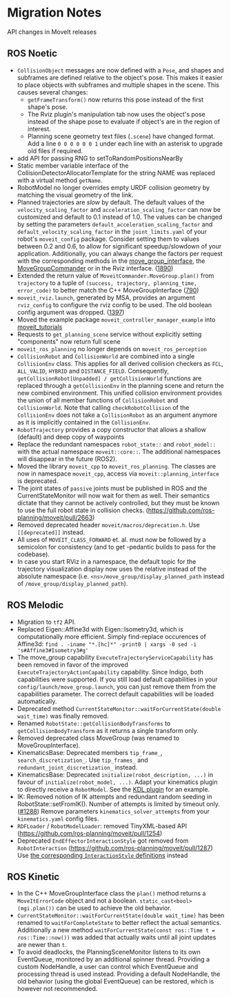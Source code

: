 # Migration Notes

API changes in MoveIt releases

## ROS Noetic

- `CollisionObject` messages are now defined with a `Pose`, and shapes and subframes are defined relative to the object's pose. This makes it easier to place objects with subframes and multiple shapes in the scene. This causes several changes:
    - `getFrameTransform()` now returns this pose instead of the first shape's pose.
    - The Rviz plugin's manipulation tab now uses the object's pose instead of the shape pose to evaluate if object's are in the region of interest.
    - Planning scene geometry text files (`.scene`) have changed format. Add a line `0 0 0 0 0 0 1` under each line with an asterisk to upgrade old files if required.
- add API for passing RNG to setToRandomPositionsNearBy
- Static member variable interface of the CollisionDetectorAllocatorTemplate for the string NAME was replaced with a virtual method `getName`.
- RobotModel no longer overrides empty URDF collision geometry by matching the visual geometry of the link.
- Planned trajectories are *slow* by default.
  The default values of the `velocity_scaling_factor` and `acceleration_scaling_factor` can now be customized and default to 0.1 instead of 1.0.
  The values can be changed by setting the parameters `default_acceleration_scaling_factor` and `default_velocity_scaling_factor` in the `joint_limits.yaml` of your robot's `moveit_config` package.
  Consider setting them to values between 0.2 and 0.6, to allow for significant speedup/slowdown of your application.
  Additionally, you can always change the factors per request with the corresponding methods in the [move_group_interface](http://docs.ros.org/melodic/api/moveit_ros_planning_interface/html/classmoveit_1_1planning__interface_1_1MoveGroupInterface.html#a3e2bd2edccca8aa49a6bec9d039d5bf3), the [MoveGroupCommander](http://docs.ros.org/melodic/api/moveit_commander/html/classmoveit__commander_1_1move__group_1_1MoveGroupCommander.html#a7706effa66a0847496de477cf219a562) or in the Rviz interface. ([1890](https://github.com/ros-planning/moveit/pull/1890))
- Extended the return value of `MoveitCommander.MoveGroup.plan()` from `trajectory` to a tuple of `(success, trajectory, planning_time, error_code)` to better match the C++ MoveGroupInterface ([790](https://github.com/ros-planning/moveit/pull/790/))
- `moveit_rviz.launch`, generated by MSA, provides an argument `rviz_config` to configure the rviz config to be used. The old boolean config argument was dropped. ([1397](https://github.com/ros-planning/moveit/pull/1397))
- Moved the example package `moveit_controller_manager_example` into [moveit_tutorials](https://github.com/ros-planning/moveit_tutorials)
- Requests to `get_planning_scene` service without explicitly setting "components" now return full scene
- `moveit_ros_planning` no longer depends on `moveit_ros_perception`
- `CollisionRobot` and `CollisionWorld` are combined into a single `CollisionEnv` class. This applies for all derived collision checkers as `FCL`, `ALL_VALID`, `HYBRID` and `DISTANCE_FIELD`. Consequently, `getCollisionRobot[Unpadded] / getCollisionWorld` functions are replaced through a `getCollisionEnv` in the planning scene and return the new combined environment. This unified collision environment provides the union of all member functions of `CollisionRobot` and `CollisionWorld`. Note that calling `checkRobotCollision` of the `CollisionEnv` does not take a `CollisionRobot` as an argument anymore as it is implicitly contained in the `CollisionEnv`.
- `RobotTrajectory` provides a copy constructor that allows a shallow (default) and deep copy of waypoints
- Replace the redundant namespaces `robot_state::` and `robot_model::` with the actual namespace `moveit::core::`. The additional namespaces will disappear in the future (ROS2).
- Moved the library `moveit_cpp` to `moveit_ros_planning`. The classes are now in namespace `moveit_cpp`, access via `moveit::planning_interface` is deprecated.
- The joint states of `passive` joints must be published in ROS and the CurrentStateMonitor will now wait for them as well. Their semantics dictate that they cannot be actively controlled, but they must be known to use the full robot state in collision checks. (https://github.com/ros-planning/moveit/pull/2663)
- Removed deprecated header `moveit/macros/deprecation.h`. Use `[[deprecated]]` instead.
- All uses of `MOVEIT_CLASS_FORWARD` et. al. must now be followed by a semicolon for consistency (and to get -pedantic builds to pass for the codebase).
- In case you start RViz in a namespace, the default topic for the trajectory visualization display now uses the relative instead of the absolute namespace (i.e. `<ns>/move_group/display_planned_path` instead of `/move_group/display_planned_path`).

## ROS Melodic

- Migration to ``tf2`` API.
- Replaced Eigen::Affine3d with Eigen::Isometry3d, which is computationally more efficient.
  Simply find-replace occurences of Affine3d:
  ``find . -iname "*.[hc]*" -print0 | xargs -0 sed -i 's#Affine3#Isometry3#g'``
- The move_group capability ``ExecuteTrajectoryServiceCapability`` has been removed in favor of the improved ``ExecuteTrajectoryActionCapability`` capability. Since Indigo, both capabilities were supported. If you still load default capabilities in your ``config/launch/move_group.launch``, you can just remove them from the capabilities parameter. The correct default capabilities will be loaded automatically.
- Deprecated method ``CurrentStateMonitor::waitForCurrentState(double wait_time)`` was finally removed.
- Renamed ``RobotState::getCollisionBodyTransforms`` to ``getCollisionBodyTransform`` as it returns a single transform only.
- Removed deprecated class MoveGroup (was renamed to MoveGroupInterface).
- KinematicsBase: Deprecated members `tip_frame_`, `search_discretization_`.
  Use `tip_frames_` and `redundant_joint_discretization_` instead.
- KinematicsBase: Deprecated `initialize(robot_description, ...)` in favour of `initialize(robot_model, ...)`.
  Adapt your kinematics plugin to directly receive a `RobotModel`. See the [KDL plugin](https://github.com/ros-planning/moveit/tree/melodic-devel/moveit_kinematics/kdl_kinematics_plugin) for an example.
- IK: Removed notion of IK attempts and redundant random seeding in RobotState::setFromIK(). Number of attempts is limited by timeout only. ([#1288](https://github.com/ros-planning/moveit/pull/1288))
  Remove parameters `kinematics_solver_attempts` from your `kinematics.yaml` config files.
- ``RDFLoader`` / ``RobotModelLoader``: removed TinyXML-based API (https://github.com/ros-planning/moveit/pull/1254)
- Deprecated `EndEffectorInteractionStyle` got removed from `RobotInteraction` (https://github.com/ros-planning/moveit/pull/1287)
  Use [the corresponding `InteractionStyle` definitions](https://github.com/ros-planning/moveit/pull/1287/files#diff-24e57a8ea7f2f2d8a63cfc31580d09ddL240) instead

## ROS Kinetic

- In the C++ MoveGroupInterface class the ``plan()`` method returns a ``MoveItErrorCode`` object and not a boolean.
  `static_cast<bool>(mgi.plan())` can be used to achieve the old behavior.
- ``CurrentStateMonitor::waitForCurrentState(double wait_time)`` has been renamed to ``waitForCompleteState`` to better reflect the actual semantics. Additionally a new method ``waitForCurrentState(const ros::Time t = ros::Time::now())`` was added that actually waits until all joint updates are newer than ``t``.
- To avoid deadlocks, the PlanningSceneMonitor listens to its own EventQueue, monitored by an additional spinner thread.
  Providing a custom NodeHandle, a user can control which EventQueue and processing thread is used instead.
  Providing a default NodeHandle, the old behavior (using the global EventQueue) can be restored, which is however not recommended.
